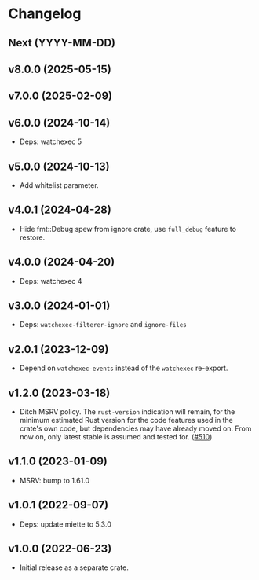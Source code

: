 # Changelog

## Next (YYYY-MM-DD)

## v8.0.0 (2025-05-15)

## v7.0.0 (2025-02-09)

## v6.0.0 (2024-10-14)

- Deps: watchexec 5

## v5.0.0 (2024-10-13)

- Add whitelist parameter.

## v4.0.1 (2024-04-28)

- Hide fmt::Debug spew from ignore crate, use `full_debug` feature to restore.

## v4.0.0 (2024-04-20)

- Deps: watchexec 4

## v3.0.0 (2024-01-01)

- Deps: `watchexec-filterer-ignore` and `ignore-files`

## v2.0.1 (2023-12-09)

- Depend on `watchexec-events` instead of the `watchexec` re-export.

## v1.2.0 (2023-03-18)

- Ditch MSRV policy. The `rust-version` indication will remain, for the minimum estimated Rust version for the code features used in the crate's own code, but dependencies may have already moved on. From now on, only latest stable is assumed and tested for. ([#510](https://github.com/watchexec/watchexec/pull/510))

## v1.1.0 (2023-01-09)

- MSRV: bump to 1.61.0

## v1.0.1 (2022-09-07)

- Deps: update miette to 5.3.0

## v1.0.0 (2022-06-23)

- Initial release as a separate crate.
